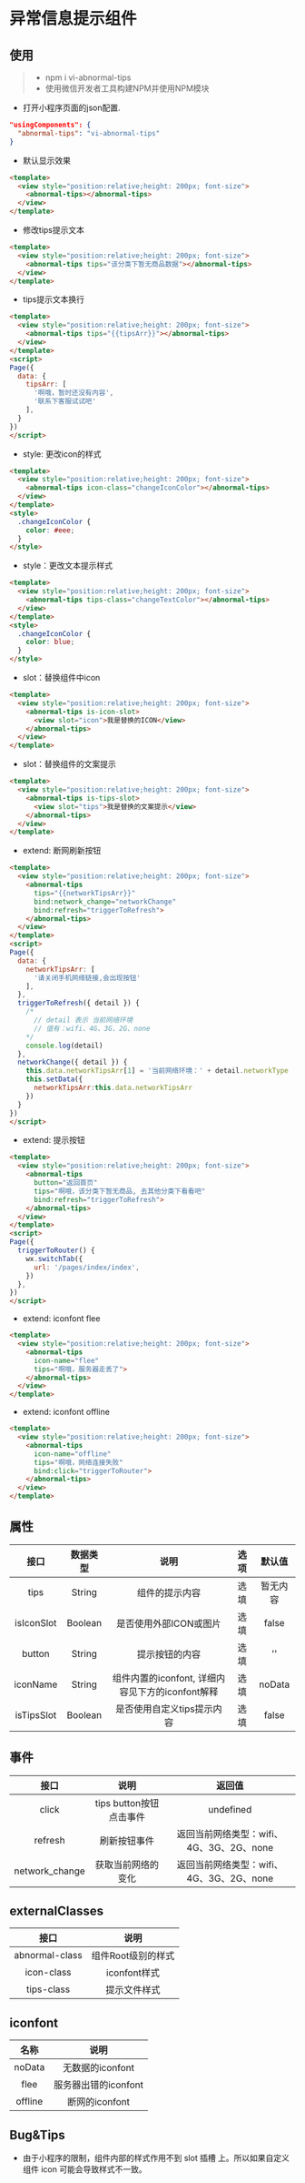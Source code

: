 # 异常信息提示组件

## 使用

> + npm i vi-abnormal-tips
> + 使用微信开发者工具构建NPM并使用NPM模块

* 打开小程序页面的json配置.

```json
"usingComponents": {
  "abnormal-tips": "vi-abnormal-tips"
}
```

* 默认显示效果

```HTML
<template>
  <view style="position:relative;height: 200px; font-size">
    <abnormal-tips></abnormal-tips>
  </view>
</template>
```

* 修改tips提示文本

```HTML
<template>
  <view style="position:relative;height: 200px; font-size">
    <abnormal-tips tips="该分类下暂无商品数据"></abnormal-tips>
  </view>
</template>
```

* tips提示文本换行

```HTML
<template>
  <view style="position:relative;height: 200px; font-size">
    <abnormal-tips tips="{{tipsArr}}"></abnormal-tips>
  </view>
</template>
<script>
Page({
  data: {
    tipsArr: [
      '啊哦，暂时还没有内容',
      '联系下客服试试吧'
    ],
  }
})
</script>
```

* style: 更改icon的样式

```HTML
<template>
  <view style="position:relative;height: 200px; font-size">
    <abnormal-tips icon-class="changeIconColor"></abnormal-tips>
  </view>
</template>
<style>
  .changeIconColor {
    color: #eee;
  }
</style>
```

* style：更改文本提示样式

```HTML
<template>
  <view style="position:relative;height: 200px; font-size">
    <abnormal-tips tips-class="changeTextColor"></abnormal-tips>
  </view>
</template>
<style>
  .changeIconColor {
    color: blue;
  }
</style>
```

* slot：替换组件中icon

```HTML
<template>
  <view style="position:relative;height: 200px; font-size">
    <abnormal-tips is-icon-slot>
      <view slot="icon">我是替换的ICON</view>
    </abnormal-tips>
  </view>
</template>
```

* slot：替换组件的文案提示

```HTML
<template>
  <view style="position:relative;height: 200px; font-size">
    <abnormal-tips is-tips-slot>
      <view slot="tips">我是替换的文案提示</view>
    </abnormal-tips>
  </view>
</template>
```

* extend: 断网刷新按钮

```HTML
<template>
  <view style="position:relative;height: 200px; font-size">
    <abnormal-tips
      tips="{{networkTipsArr}}"
      bind:network_change="networkChange"
      bind:refresh="triggerToRefresh">
    </abnormal-tips>
  </view>
</template>
<script>
Page({
  data: {
    networkTipsArr: [
      '请关闭手机网络链接,会出现按钮'
    ],
  },
  triggerToRefresh({ detail }) {
    /* 
      // detail 表示 当前网络环境
      // 值有：wifi、4G、3G、2G、none
    */
    console.log(detail)
  },
  networkChange({ detail }) {
    this.data.networkTipsArr[1] = '当前网络环境：' + detail.networkType
    this.setData({
      networkTipsArr:this.data.networkTipsArr
    })
  }
})
</script>
```

* extend: 提示按钮

```HTML
<template>
  <view style="position:relative;height: 200px; font-size">
    <abnormal-tips
      button="返回首页" 
      tips="啊哦，该分类下暂无商品, 去其他分类下看看吧"
      bind:refresh="triggerToRefresh">
    </abnormal-tips>
  </view>
</template>
<script>
Page({
  triggerToRouter() {
    wx.switchTab({
      url: '/pages/index/index',
    })
  },
})
</script>
```

* extend: iconfont flee

```HTML
<template>
  <view style="position:relative;height: 200px; font-size">
    <abnormal-tips
      icon-name="flee"
      tips="啊哦，服务器走丢了">
    </abnormal-tips>
  </view>
</template>
```

* extend: iconfont offline

```HTML
<template>
  <view style="position:relative;height: 200px; font-size">
    <abnormal-tips
      icon-name="offline"
      tips="啊哦，网络连接失败"
      bind:click="triggerToRouter">
    </abnormal-tips>
  </view>
</template>
```

## 属性

| 接口 | 数据类型 | 说明 | 选项 | 默认值 |
| :--: | :--: | :--: | :--: | :--: |
| tips | String | 组件的提示内容 | 选填 | 暂无内容 |
| isIconSlot | Boolean | 是否使用外部ICON或图片 | 选填 | false |
| button | String | 提示按钮的内容 | 选填 | '' |
| iconName | String | 组件内置的iconfont, 详细内容见下方的iconfont解释 | 选填 | noData |
| isTipsSlot | Boolean | 是否使用自定义tips提示内容 | 选填 | false |

## 事件

| 接口 | 说明 | 返回值 |
| :--: | :--: | :--: |
| click | tips button按钮点击事件 | undefined |
| refresh | 刷新按钮事件 | 返回当前网络类型：wifi、4G、3G、2G、none |
| network_change | 获取当前网络的变化 | 返回当前网络类型：wifi、4G、3G、2G、none |

## externalClasses

| 接口 | 说明 |
| :--: | :--: |
| abnormal-class | 组件Root级别的样式 |
| icon-class | iconfont样式 |
| tips-class | 提示文件样式 |

## iconfont

| 名称 | 说明 |
| :--: | :--: |
| noData | 无数据的iconfont |
| flee | 服务器出错的iconfont |
| offline | 断网的iconfont |

## Bug&Tips

+ 由于小程序的限制，组件内部的样式作用不到 slot 插槽 上。所以如果自定义组件 icon 可能会导致样式不一致。